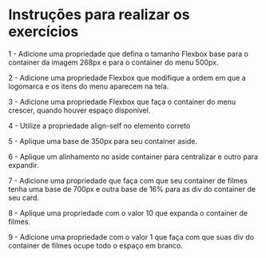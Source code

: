 # Instruções para realizar os exercícios

1 - Adicione uma propriedade que defina o tamanho Flexbox base para o container da imagem 268px e para o container do menu 500px.

2 - Adicione uma propriedade Flexbox que modifique a ordem em que a logomarca e os itens do menu aparecem na tela. 

3 - Adicione uma propriedade Flexbox que faça o container do menu crescer, quando houver espaço disponível.

4 - Utilize a propriedade align-self no elemento correto

5 - Aplique uma base de 350px para seu container aside. 


6 - Aplique um alinhamento no aside container para centralizar e outro para expandir. 

7  - Adicione uma propriedade que faça com que seu container de filmes tenha uma base de 700px e outra base de 16% para as div do container de seu card.

8 - Aplique uma propriedade com o valor 10 que expanda o container de filmes. 

9 - Adicione uma propriedade com o valor 1 que faça com que suas div do container de filmes ocupe todo o espaço em branco. 